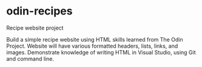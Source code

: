 # odin-recipes
Recipe website project

Build a simple recipe website using HTML skills learned from The Odin Project. Website will have various formatted headers, lists, links, and images. Demonstrate knowledge of writing HTML in Visual Studio, using Git and command line.